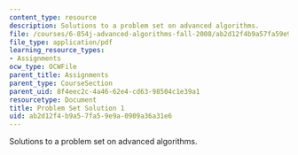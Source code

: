```yaml
---
content_type: resource
description: Solutions to a problem set on advanced algorithms.
file: /courses/6-854j-advanced-algorithms-fall-2008/ab2d12f4b9a57fa59e9a0909a36a31e6_solution1.pdf
file_type: application/pdf
learning_resource_types:
- Assignments
ocw_type: OCWFile
parent_title: Assignments
parent_type: CourseSection
parent_uid: 8f4eec2c-4a46-62e4-cd63-98504c1e39a1
resourcetype: Document
title: Problem Set Solution 1
uid: ab2d12f4-b9a5-7fa5-9e9a-0909a36a31e6
---
```

Solutions to a problem set on advanced algorithms.

